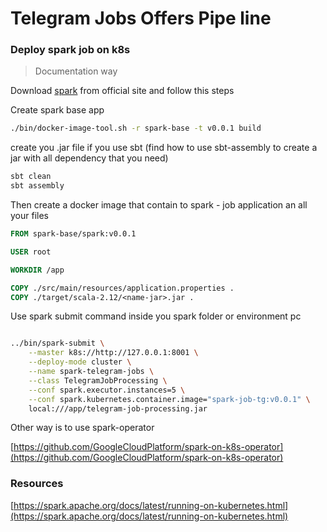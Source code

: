 # Telegram Jobs Offers Pipe line



### Deploy spark job on k8s


> Documentation way

Download [spark](https://spark.apache.org/downloads.html) from official site and follow this steps

Create spark base app

```bash
./bin/docker-image-tool.sh -r spark-base -t v0.0.1 build
```

create you .jar file if you use sbt (find how to use sbt-assembly to create a jar with all dependency that you need)

```bash
sbt clean
sbt assembly
```

Then create a docker image that contain to spark - job application an all your files

```dockerfile
FROM spark-base/spark:v0.0.1

USER root

WORKDIR /app

COPY ./src/main/resources/application.properties .
COPY ./target/scala-2.12/<name-jar>.jar .

```

Use spark submit command inside you spark folder or environment pc

```bash

../bin/spark-submit \
    --master k8s://http://127.0.0.1:8001 \
    --deploy-mode cluster \
    --name spark-telegram-jobs \
    --class TelegramJobProcessing \
    --conf spark.executor.instances=5 \
    --conf spark.kubernetes.container.image="spark-job-tg:v0.0.1" \
    local:///app/telegram-job-processing.jar
```

Other way is to use spark-operator

[https://github.com/GoogleCloudPlatform/spark-on-k8s-operator](https://github.com/GoogleCloudPlatform/spark-on-k8s-operator)


### Resources

[https://spark.apache.org/docs/latest/running-on-kubernetes.html](https://spark.apache.org/docs/latest/running-on-kubernetes.html)